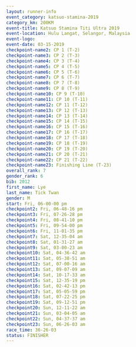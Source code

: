 ```yaml
---
layout: runner-info 
event_category: katsuo-stamina-2019 
category_km: 200KM 
event-title: Katsuo Stamina Titi Ultra 2019 
event-location: Hulu Langat, Selangor, Malaysia 
event-logo: 
event-date: 03-15-2019 
checkpoint-name2: CP 1 (T-2) 
checkpoint-name3: CP 2 (T-3) 
checkpoint-name4: CP 3 (T-4) 
checkpoint-name5: CP 4 (T-5) 
checkpoint-name6: CP 5 (T-6) 
checkpoint-name7: CP 6 (T-7) 
checkpoint-name8: CP 7 (T-8) 
checkpoint-name9: CP 8 (T-9) 
checkpoint-name10: CP 9 (T-10) 
checkpoint-name11: CP 10 (T-11) 
checkpoint-name12: CP 11 (T-12) 
checkpoint-name13: CP 12 (T-13) 
checkpoint-name14: CP 13 (T-14) 
checkpoint-name15: CP 14 (T-15) 
checkpoint-name16: CP 15 (T-16) 
checkpoint-name17: CP 16 (T-17) 
checkpoint-name18: CP 17 (T-18) 
checkpoint-name19: CP 18 (T-19) 
checkpoint-name20: CP 19 (T-20) 
checkpoint-name21: CP 20 (T-21) 
checkpoint-name22: CP 21 (T-22) 
checkpoint-name23: Finishing Line (T-23) 
overall_rank: 7
gender_rank: 6
bib: 2012
first_name: Lye
last_name: Tick Twan
gender: M
start: Fri, 06-00-00 pm
checkpoint2: Fri, 06-48-16 pm
checkpoint3: Fri, 07-26-28 pm
checkpoint4: Fri, 08-41-10 pm
checkpoint5: Fri, 09-54-00 pm
checkpoint6: Fri, 11-01-35 pm
checkpoint7: Sat, 12-35-04 am
checkpoint8: Sat, 01-31-27 am
checkpoint9: Sat, 03-00-23 am
checkpoint10: Sat, 04-36-42 am
checkpoint11: Sat, 05-38-51 am
checkpoint12: Sat, 07-00-16 am
checkpoint13: Sat, 09-07-09 am
checkpoint14: Sat, 10-17-33 am
checkpoint15: Sat, 12-35-19 pm
checkpoint16: Sat, 02-42-13 pm
checkpoint17: Sat, 05-05-59 pm
checkpoint18: Sat, 07-22-25 pm
checkpoint19: Sat, 09-12-51 pm
checkpoint20: Sun, 12-11-22 am
checkpoint21: Sun, 03-04-05 am
checkpoint22: Sun, 04-37-37 am
checkpoint23: Sun, 06-26-03 am
race_time: 36-26-03
status: FINISHER
---
```

